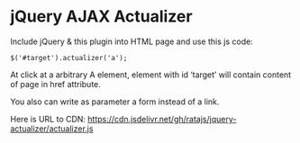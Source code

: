 jQuery AJAX Actualizer
======

Include jQuery & this plugin into HTML page and use this js code:

   `$('#target').actualizer('a');`

At click at a arbitrary A element, element with id &lsquo;target&rsquo; will contain content of page in href attribute.

You also can write as parameter a form instead of a link.

Here is URL to CDN: https://cdn.jsdelivr.net/gh/ratajs/jquery-actualizer/actualizer.js
